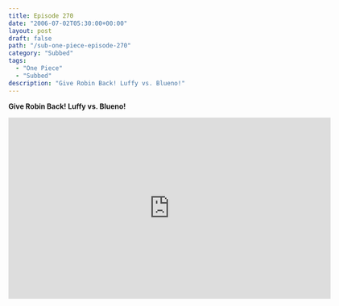 ```yaml
---
title: Episode 270
date: "2006-07-02T05:30:00+00:00"
layout: post
draft: false
path: "/sub-one-piece-episode-270"
category: "Subbed"
tags:
  - "One Piece"
  - "Subbed"
description: "Give Robin Back! Luffy vs. Blueno!"
---
```


**Give Robin Back! Luffy vs. Blueno!**

<iframe width="640" height="360" src="https://www.rapidvideo.com/e/FXQHGQ9S6S" frameborder="0" marginwidth=0 marginheight=0 scrolling=no allowfullscreen></iframe>


